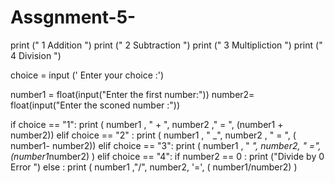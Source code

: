 # Assgnment-5-
print (" 1 Addition ")
print (" 2 Subtraction ")
print (" 3 Multipliction ")
print (" 4 Division ")

choice = input (' Enter your choice :')

number1 = float(input("Enter the first number:"))
number2= float(input("Enter the sconed number :"))

if choice == "1":
    print ( number1 , " + ", number2 ," = ", (number1 + number2))
elif choice == "2"  :
    print ( number1 , " _", number2 , " = ", ( number1- number2))
elif choice == "3":
    print ( number1 , " *", number2, " =",(number1*number2) )
elif choice == "4":
    if number2 == 0 :
        print ("Divide by 0 Error ")
    else : print ( number1 ,"/", number2, '=', ( number1/number2) )
